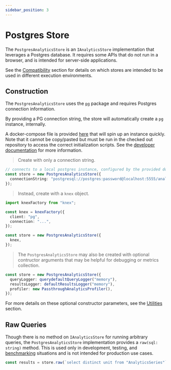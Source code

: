 ```yaml
---
sidebar_position: 3
---
```


# Postgres Store

The `PostgresAnalyticsStore` is an `IAnalyticsStore` implementation that leverages a Postgres database. It requires some APIs that do not run in a browser, and is intended for server-side applications.

<aside class="notice">
See the <a href="#compatibility">Compatibility</a> section for details on which stores are intended to be used in different execution environments.
</aside>

## Construction

The `PostgresAnalyticsStore` uses the [`pg`](https://www.npmjs.com/package/pg) package and requires Postgres connection information.

By providing a PG connection string, the store will automatically create a `pg` instance, internally.

A docker-compose file is provided [here](https://github.com/powerhouse-inc/analytics-engine/blob/main/pg/docker-compose.test.yml) that will spin up an instance quickly. Note that it cannot be copy/pasted but must be run in the checked out repository to access the correct initialization scripts. See the [developer documentation](https://github.com/powerhouse-inc/analytics-engine/tree/main?tab=readme-ov-file#pg) for more information.

> Create with only a connection string.

```typescript
// connects to a local postgres instance, configured by the provided docker-compose file
const store = new PostgresAnalyticsStore({
  connectionString: "postgresql://postgres:password@localhost:5555/analytics",
});
```

> Instead, create with a `knex` object.

```typescript
import knexFactory from "knex";

const knex = knexFactory({
  client: "pg",
  connection: "...",
});

const store = new PostgresAnalyticsStore({
  knex,
});
```

> The `PostgresAnalyticsStore` may also be created with optional contructor arguments that may be helpful for debugging or metrics collection.

```typescript
const store = new PostgresAnalyticsStore({
  queryLogger: querydefaultQueryLogger("memory"),
  resultsLogger: defaultResultsLogger("memory"),
  profiler: new PassthroughAnalyticsProfiler(),
});
```

For more details on these optional constructor parameters, see the [Utilities](#utilities) section.

## Raw Queries

Though there is no method on `IAnalyticsStore` for running arbitrary queries, the `PostgresAnalyticsStore` implementation provides a `raw(sql: string)` method. This is used only in development, testing, and [benchmarking](https://github.com/powerhouse-inc/analytics-engine/blob/main/benchmarks/src/wasm.ts) situations and is not intended for production use cases.

```typescript
const results = store.raw(`select distinct unit from "AnalyticsSeries"`);
```
